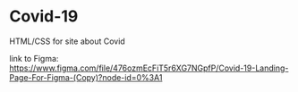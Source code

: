 # Covid-19

HTML/CSS for site about Covid

link to Figma:
https://www.figma.com/file/476ozmEcFiT5r6XG7NGpfP/Covid-19-Landing-Page-For-Figma-(Copy)?node-id=0%3A1
